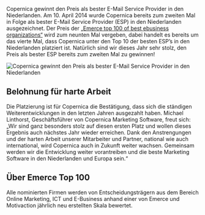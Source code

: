 Copernica gewinnt den Preis als bester E-Mail Service Provider in den
Niederlanden. Am 10. April 2014 wurde Copernica bereits zum zweiten Mal
in Folge als bester E-Mail Service Provider (ESP) in den Niederlanden
ausgezeichnet. Der Preis der [„Emerce top 100 of best ebusiness
organizations“](http://www.emerce.nl/nieuws/emerce-100-beste-bedrijven-ebusiness-2014)
wird zum neunten Mal vergeben, dabei handelt es bereits um das vierte
Mal, dass Copernica unter den Top 10 der besten ESP’s in den
Niederlanden platziert ist. Natürlich sind wir dieses Jahr sehr stolz,
den Preis als bester ESP bereits zum zweiten Mal zu gewinnen!

![Copernica gewinnt den Preis als bester E-Mail Service Provider in den
Niederlanden](../images/top100-notering.jpg "Copernica gewinnt den Preis als bester E-Mail Service Provider in den Niederlanden")

Belohnung für harte Arbeit
--------------------------

Die Platzierung ist für Copernica die Bestätigung, dass sich die
ständigen Weiterentwicklungen in den letzten Jahren ausgezahlt haben.
Michael Linthorst, Geschäftsführer von Copernica Marketing Software,
freut sich: „Wir sind ganz besonders stolz auf diesen ersten Platz und
wollen dieses Ergebnis auch nächstes Jahr wieder erreichen. Dank den
Anstrengungen und der harten Arbeit unserer Mitarbeiter und Partner,
national wie auch international, wird Copernica auch in Zukunft weiter
wachsen. Gemeinsam werden wir die Entwicklung weiter vorantreiben und
die beste Marketing Software in den Niederlanden und Europa sein.“

Über Emerce Top 100
-------------------

Alle nominierten Firmen werden von Entscheidungsträgern aus dem Bereich
Online Marketing, ICT und E-Business anhand einer von Emerce und
Motivaction jährlich neu erstellten Skala bewertet.
